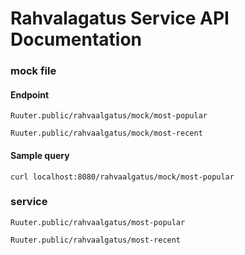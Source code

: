 # Rahvalagatus Service API Documentation

### mock file 
#### Endpoint

```
Ruuter.public/rahvaalgatus/mock/most-popular

Ruuter.public/rahvaalgatus/mock/most-recent 
```

#### Sample query

```
curl localhost:8080/rahvaalgatus/mock/most-popular
```




### service

```
Ruuter.public/rahvaalgatus/most-popular

Ruuter.public/rahvaalgatus/most-recent 
```
